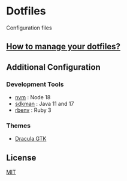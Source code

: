 # Dotfiles
Configuration files

## [How to manage your dotfiles?](https://www.atlassian.com/git/tutorials/dotfiles)

## Additional Configuration
### Development Tools
- [nvm](https://github.com/nvm-sh/nvm#installing-and-updating) : Node 18
- [sdkman](https://sdkman.io/install) : Java 11 and 17
- [rbenv](https://github.com/rbenv/rbenv#installation) : Ruby 3
### Themes
- [Dracula GTK](https://draculatheme.com/gtk)

## License
[MIT](https://mit-license.org/)
